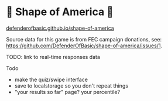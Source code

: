 # 🧩 Shape of America 🧩

[defenderofbasic.github.io/shape-of-america](https://defenderofbasic.github.io/shape-of-america/)

Source data for this game is from FEC campaign donations, see: https://github.com/DefenderOfBasic/shape-of-america/issues/1. 

TODO: link to real-time responses data

Todo

- make the quiz/swipe interface
- save to localstorage so you don't repeat things
- "your results so far" page?
    your percentile?